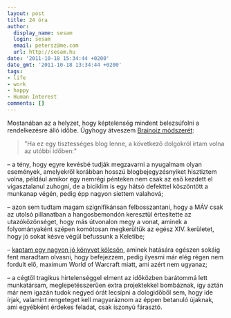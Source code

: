 ```yaml
---
layout: post
title: 24 óra
author:
  display_name: sesam
  login: sesam
  email: petersz@me.com
  url: http://sesam.hu
date: '2011-10-18 15:34:44 +0200'
date_gmt: '2011-10-18 13:34:44 +0200'
tags:
- life
- work
- happy
- Human Interest
comments: []
---
```


Mostanában az a helyzet, hogy képtelenség mindent belezsúfolni a rendelkezésre álló időbe. Úgyhogy átveszem [Brainoiz módszerét](http://brainoiz.blogspot.com/2011/10/tekergeti-kapcsolgatja-zorgeti.html):

> "Ha ez egy tisztességes blog lenne, a következő dolgokról írtam volna az utóbbi időben:"

– a tény, hogy egyre kevésbé tudják megzavarni a nyugalmam olyan események, amelyekről korábban hosszú blogbejegyzésnyiket hisztiztem volna, például amikor egy nemrégi pénteken nem csak az eső kezdett el vigasztalanul zuhogni, de a biciklim is egy hátsó defekttel köszöntött a munkanap végén, pedig épp nagyon siettem valahová;

– azon sem tudtam magam szignifikánsan felbosszantani, hogy a MÁV csak az utolsó pillanatban a hangosbemondón keresztül értesítette az utazóközönséget, hogy más útvonalon megy a vonat, aminek a folyományaként szépen komótosan megkerültük az egész XIV. kerületet, hogy jó sokat késve végül befussunk a Keletibe;

– [kaptam egy nagyon jó könyvet kölcsön](http://moly.hu/konyvek/toth-krisztina-hazaviszlek-jo), aminek hatására egészen sokáig fent maradtam olvasni, hogy befejezzem, pedig ilyesmi már elég régen nem fordult elő, maximum World of Warcraft miatt, ami azért nem ugyanaz;

– a cégtől tragikus hirtelenséggel elment az időközben barátommá lett munkatársam, meglepetésszerűen extra projektekkel bombáznak, így aztán már nem igazán tudok negyed órát lecsípni a dologidőből sem, hogy ide írjak, valamint rengeteget kell magyaráznom az éppen betanuló újaknak, ami egyébként érdekes feladat, csak iszonyú fárasztó.
